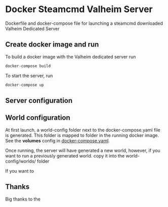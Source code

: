 # Docker Steamcmd Valheim Server

Dockerfile and docker-compose file for launching a steamcmd downloaded Valheim Dedicated Server

## Create docker image and run

To build a docker image with the Valheim dedicated server run

```bash
docker-compose build
```

To start the server, run

```bash
docker-compose up
```

## Server configuration




## World configuration

At first launch, a world-config folder next to the docker-compose.yaml file is generated.
This folder is mapped to folder in the running docker image. See the **volumes** config in [docker-compose.yaml](docker-compose.yaml).

Once running, the server will have generated a new world, however, if you want to run a previously generated world. copy it into the world-config/worlds/ folder

If you want to 



## Thanks

Big thanks to the 
